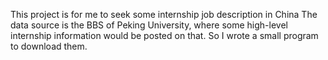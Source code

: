 This project is for me to seek some internship job description in China
The data source is the BBS of Peking University, where some high-level internship information would be posted on that.
So I wrote a small program to download them.
